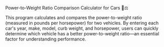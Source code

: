 Power-to-Weight Ratio Comparison Calculator for Cars 🚗⚖️

This program calculates and compares the power-to-weight ratio (measured in pounds per horsepower) for two vehicles. By entering each car's year, make, model, curb weight, and horsepower, users can quickly determine which vehicle has a better power-to-weight ratio—an essential factor for understanding performance.

